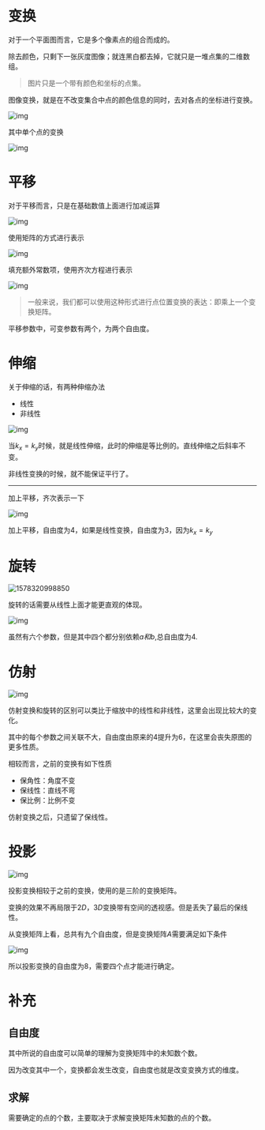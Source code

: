# 变换

对于一个平面图而言，它是多个像素点的组合而成的。

除去颜色，只剩下一张灰度图像；就连黑白都去掉，它就只是一堆点集的二维数组。

> 图片只是一个带有颜色和坐标的点集。

图像变换，就是在不改变集合中点的颜色信息的同时，去对各点的坐标进行变换。

![img](pic/point.png)

其中单个点的变换

![img](pic/0.png)

# 平移

对于平移而言，只是在基础数值上面进行加减运算

![img](pic/1.png)

使用矩阵的方式进行表示

![img](pic/2.png)

填充额外常数项，使用齐次方程进行表示

![img](pic/3.png)

> 一般来说，我们都可以使用这种形式进行点位置变换的表达：即乘上一个变换矩阵。

平移参数中，可变参数有两个，为两个自由度。

# 伸缩

关于伸缩的话，有两种伸缩办法

- 线性
- 非线性

![img](pic/4.png)

当$k_x =k_y$时候，就是线性伸缩，此时的伸缩是等比例的。直线伸缩之后斜率不变。

非线性变换的时候，就不能保证平行了。

<hr>
加上平移，齐次表示一下

![img](pic/5.png)

加上平移，自由度为4，如果是线性变换，自由度为3，因为$k_x = k_y$

# 旋转

![1578320998850](pic/1578320998850.png)

旋转的话需要从线性上面才能更直观的体现。

![img](pic/6.png)

虽然有六个参数，但是其中四个都分别依赖$a和b$,总自由度为4.

# 仿射

![img](pic/7.png)

仿射变换和旋转的区别可以类比于缩放中的线性和非线性，这里会出现比较大的变化。

其中的每个参数之间关联不大，自由度由原来的4提升为6，在这里会丧失原图的更多性质。

相较而言，之前的变换有如下性质

- 保角性：角度不变
- 保线性：直线不弯
- 保比例：比例不变

仿射变换之后，只遗留了保线性。

# 投影

![img](pic/8.png)

投影变换相较于之前的变换，使用的是三阶的变换矩阵。

变换的效果不再局限于$2D$，$3D$变换带有空间的透视感。但是丢失了最后的保线性。

从变换矩阵上看，总共有九个自由度，但是变换矩阵$A$需要满足如下条件

![img](pic/9.png)

所以投影变换的自由度为8，需要四个点才能进行确定。

# 补充

## 自由度

其中所说的自由度可以简单的理解为变换矩阵中的未知数个数。

因为改变其中一个，变换都会发生改变，自由度也就是改变变换方式的维度。

## 求解

需要确定的点的个数，主要取决于求解变换矩阵未知数的点的个数。